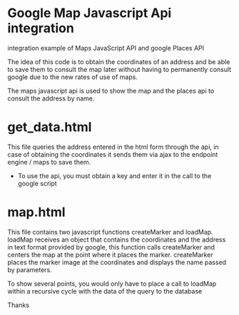 # Google Map Javascript Api integration
integration example of Maps JavaScript API and google Places API

The idea of this code is to obtain the coordinates of an address and be able to save them to consult the map later without having to permanently consult google due to the new rates of use of maps.

The maps javascript api is used to show the map and the places api to consult the address by name.

# get_data.html
This file queries the address entered in the html form through the api, in case of obtaining the coordinates it sends them via ajax to the endpoint engine / maps to save them.

* To use the api, you must obtain a key and enter it in the call to the google script

# map.html
This file contains two javascript functions createMarker and loadMap.
loadMap receives an object that contains the coordinates and the address in text format provided by google, this function calls createMarker and centers the map at the point where it places the marker.
createMarker places the marker image at the coordinates and displays the name passed by parameters.

To show several points, you would only have to place a call to loadMap within a recursive cycle with the data of the query to the database

Thanks
